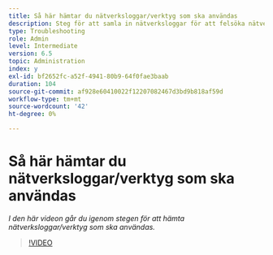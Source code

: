 ```yaml
---
title: Så här hämtar du nätverksloggar/verktyg som ska användas
description: Steg för att samla in nätverksloggar för att felsöka nätverksrelaterade problem
type: Troubleshooting
role: Admin
level: Intermediate
version: 6.5
topic: Administration
index: y
exl-id: bf2652fc-a52f-4941-80b9-64f0fae3baab
duration: 104
source-git-commit: af928e60410022f12207082467d3bd9b818af59d
workflow-type: tm+mt
source-wordcount: '42'
ht-degree: 0%

---
```


# Så här hämtar du nätverksloggar/verktyg som ska användas

*I den här videon går du igenom stegen för att hämta nätverksloggar/verktyg som ska användas.*

>[!VIDEO](https://video.tv.adobe.com/v/335491?quality=12&learn=on)
